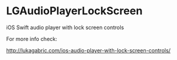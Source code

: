 # LGAudioPlayerLockScreen
iOS Swift audio player with lock screen controls

For more info check:

http://lukagabric.com/ios-audio-player-with-lock-screen-controls/
